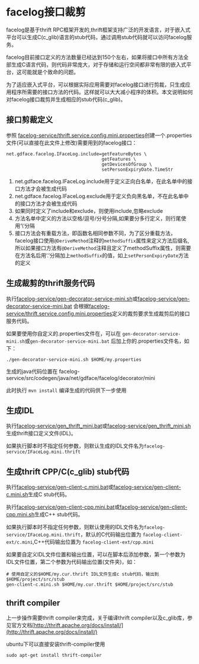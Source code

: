 # facelog接口裁剪

facelog是基于thrift RPC框架开发的,thrift框架支持广泛的开发语言，对于嵌入式平台可以生成C(c_glib)语言的stub代码，通过调用stub代码就可以访问facelog服务。

facelog目前接口定义的方法数量已经达到150个左右，如果将接口中所有方法全部生成C语言代码，则代码非常庞大，对于存储和运行空间都非常有限的嵌入式平台，这可能就是个致命的问题。

为了适应嵌入式平台，可以根据实际应用需要对facelog接口进行剪裁，只生成应用程序所需要的接口方法的代码。这样就可以大大减小程序的体积。本文说明如何对facelog接口裁剪并生成相应的stub代码(c_glib)。

## 接口剪裁定义

参照 [facelog-service/thrift.service.config.mini.properties](facelog-service/thrift.service.config.mini.properties)创建一个.properties文件(可以直接在此文件上修改)需要用到的facelog接口：
	

	net.gdface.facelog.IFaceLog.include=getFeatureBytes \
										getFeatures \
										getDevicesOfGroup \
										setPersonExpiryDate.TimeStr


1. net.gdface.facelog.IFaceLog.include用于定义正向白名单，在此名单中的接口方法才会被生成代码
2. net.gdface.facelog.IFaceLog.exclude用于定义负向黑名单，不在此名单中的接口方法才会被生成代码
3. 如果同时定义了include和exclude，则使用include,忽略exclude
4. 方法名单中定义的方法以空格/逗号/分号分隔,如果要分多行定义，则行尾使用‘\’分隔
5. 接口方法会有重载方法，即函数名相同参数不同，为了区分重载方法，facelog接口使用`@DeriveMethod`注释的`methodSuffix`属性来定义方法后缀名,所以如果接口方法有`@DeriveMethod`注释且定义了methodSuffix属性，则需要在方法名后用‘.’分隔加上`methodSuffix`的值，如上`setPersonExpiryDate`方法的定义

## 生成裁剪的thrift服务代码

执行[facelog-service/gen-decorator-service-mini.sh](facelog-service/gen-decorator-service-mini.sh)或[facelog-service/gen-decorator-service-mini.bat](facelog-service/gen-decorator-service-mini.bat)
会根据[facelog-service/thrift.service.config.mini.properties](facelog-service/thrift.service.config.mini.properties)定义的裁剪要求生成裁剪后的接口服务代码。

如果要使用你自定义的.properties文件在，可以在 `gen-decorator-service-mini.sh`或`gen-decorator-service-mini.bat` 后加上你的.properties文件名，如下：


	./gen-decorator-service-mini.sh $HOME/my.properties

生成的java代码位置在 facelog-service/src/codegen/java/net/gdface/facelog/decorator/mini

此时执行 `mvn install` 编译生成的代码供下一步使用

## 生成IDL

执行[facelog-service/gen_thrift_mini.bat](facelog-service/gen_thrift_mini.bat)或[facelog-service/gen_thrift_mini.sh](facelog-service/gen_thrift_mini.sh)生成thrift接口定义文件(IDL)。

如果执行脚本时不指定任何参数，则默认生成的IDL文件名为`facelog-service/IFaceLog.mini.thrift`

## 生成thrift CPP/C(c_glib) stub代码

执行[facelog-service/gen-client-c.mini.bat](facelog-service/gen-client-c.mini.bat)或[facelog-service/gen-client-c.mini.sh](facelog-service/gen-client-c.mini.sh)生成C stub代码。

执行[facelog-service/gen-client-cpp.mini.bat](facelog-service/gen-client-cpp.mini.bat)或[facelog-service/gen-client-cpp.mini.sh](facelog-service/gen-client-cpp.mini.sh)生成C++ stub代码。

如果执行脚本时不指定任何参数，则默认使用的IDL文件名为`facelog-service/IFaceLog.mini.thrift`，默认的C代码输出位置为 `facelog-client-ext/c.mini`,C++代码输出位置为 `facelog-client-ext/cpp.mini`

如果要自定义IDL文件位置和输出位置，可以在脚本后添加参数，第一个参数为IDL文件位置，第二个参数为代码输出位置(文件夹)，如：

	# 使用自定义的$HOME/my.cur.thrift IDL文件生成c stub代码，输出到$HOME/project/src/stub 
	gen-client-c.mini.sh $HOME/my.cur.thrift $HOME/project/src/stub 

## thrift compiler

上一步操作需要thrift compiler来完成，关于编译thrift compiler以及c_glib库，参见官方文档[http://thrift.apache.org/docs/install/](http://thrift.apache.org/docs/install/)

ubuntu下可以直接安装thrift-compiler使用

	sudo apt-get install thrift-compiler 



